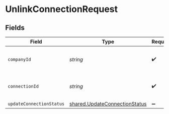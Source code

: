 # UnlinkConnectionRequest


## Fields

| Field                                                                                 | Type                                                                                  | Required                                                                              | Description                                                                           | Example                                                                               |
| ------------------------------------------------------------------------------------- | ------------------------------------------------------------------------------------- | ------------------------------------------------------------------------------------- | ------------------------------------------------------------------------------------- | ------------------------------------------------------------------------------------- |
| `companyId`                                                                           | *string*                                                                              | :heavy_check_mark:                                                                    | Unique identifier for a company.                                                      | 8a210b68-6988-11ed-a1eb-0242ac120002                                                  |
| `connectionId`                                                                        | *string*                                                                              | :heavy_check_mark:                                                                    | Unique identifier for a connection.                                                   | 2e9d2c44-f675-40ba-8049-353bfcb5e171                                                  |
| `updateConnectionStatus`                                                              | [shared.UpdateConnectionStatus](../../../sdk/models/shared/updateconnectionstatus.md) | :heavy_minus_sign:                                                                    | N/A                                                                                   |                                                                                       |